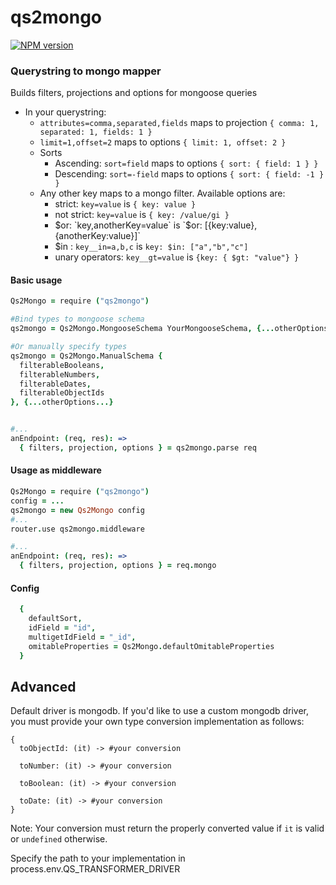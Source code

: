 # qs2mongo

[![NPM version](https://badge.fury.io/js/qs2mongo.png)](http://badge.fury.io/js/qs2mongo)

### Querystring to mongo mapper

Builds filters, projections and options for mongoose queries
- In your querystring: 
  - `attributes=comma,separated,fields` maps to projection `{ comma: 1, separated: 1, fields: 1 }`
  - `limit=1,offset=2` maps to options `{ limit: 1, offset: 2 }`
  - Sorts
    - Ascending: `sort=field` maps to options `{ sort: { field: 1 } }`
    - Descending: `sort=-field` maps to options `{ sort: { field: -1 } }`
  - Any other key maps to a mongo filter. Available options are:
    - strict: `key=value` is `{ key: value }`
    - not strict: `key=value` is `{ key: /value/gi }`
    - $or: `key,anotherKey=value` is `$or: [{key:value}, {anotherKey:value}]`
    - $in : `key__in=a,b,c` is `key: $in: ["a","b","c"]`
    - unary operators: `key__gt=value` is `{key: { $gt: "value"} }`

#### Basic usage

``` Coffeescript
Qs2Mongo = require ("qs2mongo")

#Bind types to mongoose schema
qs2mongo = Qs2Mongo.MongooseSchema YourMongooseSchema, {...otherOptions...}

#Or manually specify types
qs2mongo = Qs2Mongo.ManualSchema {
  filterableBooleans, 
  filterableNumbers,
  filterableDates,
  filterableObjectIds
}, {...otherOptions...}
```

``` Coffeescript

#... 
anEndpoint: (req, res): =>
  { filters, projection, options } = qs2mongo.parse req
```

#### Usage as middleware

``` Coffeescript
Qs2Mongo = require ("qs2mongo")
config = ...
qs2mongo = new Qs2Mongo config
#... 
router.use qs2mongo.middleware

#... 
anEndpoint: (req, res): =>
  { filters, projection, options } = req.mongo

```

#### Config

``` Coffeescript
  {
    defaultSort, 
    idField = "id", 
    multigetIdField = "_id", 
    omitableProperties = Qs2Mongo.defaultOmitableProperties
  }
```


## Advanced

Default driver is mongodb. If you'd like to use a custom mongodb driver, you must provide your own type conversion implementation as follows:

``` Coffesscript
{
  toObjectId: (it) -> #your conversion

  toNumber: (it) -> #your conversion

  toBoolean: (it) -> #your conversion

  toDate: (it) -> #your conversion
}
```
Note: Your conversion must return the properly converted value if `it` is valid or `undefined` otherwise.

Specify the path to your implementation in process.env.QS_TRANSFORMER_DRIVER

